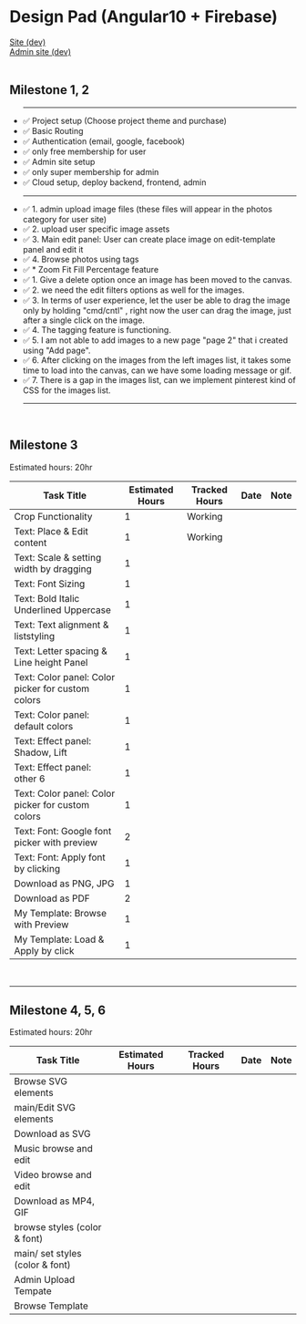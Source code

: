 # Design Pad (Angular10 + Firebase)

<div>
  <a href="https://design-pad-a3fe7.web.app/">Site (dev)</a>
</div>
<div>
  <a href="https://admin.designpad.com/">Admin site (dev)</a>
</div>
<br />

<h2>Milestone 1, 2</h2>
<ul>
  <hr />
  <li>✅ Project setup (Choose project theme and purchase)</li>
  <li>✅ Basic Routing</li>
  <li>✅ Authentication (email, google, facebook)</li>
  <li>✅ only free membership for user</li>
  <li>✅ Admin site setup</li>
  <li>✅ only super membership for admin</li>
  <li>✅ Cloud setup, deploy backend, frontend, admin</li>
  <hr />
  <li>
    ✅ 1. admin upload image files (these files will appear in the photos
    category for user site)
  </li>
  <li>✅ 2. upload user specific image assets</li>
  <li>
    ✅ 3. Main edit panel: User can create place image on edit-template panel
    and edit it
  </li>
  <li>✅ 4. Browse photos using tags</li>

  <li>✅ * Zoom Fit Fill Percentage feature</li>

  <li>
    ✅ 1. Give a delete option once an image has been moved to the canvas.
  </li>
  <li>✅ 2. we need the edit filters options as well for the images.</li>
  <li>
    ✅ 3. In terms of user experience, let the user be able to drag the image
    only by holding "cmd/cntl" , right now the user can drag the image, just
    after a single click on the image.
  </li>
  <li>✅ 4. The tagging feature is functioning.</li>
  <li>
    ✅ 5. I am not able to add images to a new page "page 2" that i created
    using "Add page".
  </li>
  <li>
    ✅ 6. After clicking on the images from the left images list, it takes some
    time to load into the canvas, can we have some loading message or gif.
  </li>
  <li>
    ✅ 7. There is a gap in the images list, can we implement pinterest kind of
    CSS for the images list.
  </li>

  <hr />
</ul>

<br/>

<h2>Milestone 3</h2>
<span>Estimated hours: 20hr</span>
<table>
<thead>
<tr>
<th>Task Title</th>
<th>Estimated Hours</th>
<th>Tracked Hours</th>
<th>Date</th>
<th>Note</th>
</tr>
</thead>
<tbody>

<tr>
<td>Crop Functionality</td>
<td>1</td>
<td>Working</td>
<td></td>
<td></td>
</tr>

<tr>
<td>Text: Place & Edit content</td>
<td>1</td>
<td>Working</td>
<td></td>
<td></td>
</tr>

<tr>
<td>Text: Scale & setting width by dragging</td>
<td>1</td>
<td></td>
<td></td>
<td></td>
</tr>

<tr>
<td>Text: Font Sizing</td>
<td>1</td>
<td></td>
<td></td>
<td></td>
</tr>

<tr>
<td>Text: Bold Italic Underlined Uppercase</td>
<td>1</td>
<td></td>
<td></td>
<td></td>
</tr>

<tr>
<td>Text: Text alignment & liststyling</td>
<td>1</td>
<td></td>
<td></td>
<td></td>
</tr>

<tr>
<td>Text: Letter spacing & Line height Panel</td>
<td>1</td>
<td></td>
<td></td>
<td></td>
</tr>

<tr>
<td>Text: Color panel: Color picker for custom colors</td>
<td>1</td>
<td></td>
<td></td>
<td></td>
</tr>

<tr>
<td>Text: Color panel: default colors</td>
<td>1</td>
<td></td>
<td></td>
<td></td>
</tr>

<tr>
<td>Text: Effect panel: Shadow, Lift</td>
<td>1</td>
<td></td>
<td></td>
<td></td>
</tr>
<tr>
<td>Text: Effect panel: other 6</td>
<td>1</td>
<td></td>
<td></td>
<td></td>
</tr>

<tr>
<td>Text: Color panel: Color picker for custom colors</td>
<td>1</td>
<td></td>
<td></td>
<td></td>
</tr>

<tr>
<td>Text: Font: Google font picker with preview</td>
<td>2</td>
<td></td>
<td></td>
<td></td>
</tr>

<tr>
<td>Text: Font: Apply font by clicking</td>
<td>1</td>
<td></td>
<td></td>
<td></td>
</tr>

<tr>
<td>Download as PNG, JPG</td>
<td>1</td>
<td></td>
<td></td>
<td></td>
</tr>

<tr>
<td>Download as PDF</td>
<td>2</td>
<td></td>
<td></td>
<td></td>
</tr>

<tr>
<td>My Template: Browse with Preview</td>
<td>1</td>
<td></td>
<td></td>
<td></td>
</tr>

<tr>
<td>My Template: Load & Apply by click</td>
<td>1</td>
<td></td>
<td></td>
<td></td>
</tr>

</tbody>
</table>

<br/>
<hr/>
<h2>Milestone 4, 5, 6</h2>
<span>Estimated hours: 20hr</span>

<table>
<thead>
<tr>
<th>Task Title</th>
<th>Estimated Hours</th>
<th>Tracked Hours</th>
<th>Date</th>
<th>Note</th>
</tr>
</thead>
<tbody>

<tr>
<td>Browse SVG elements</td>
<td></td>
<td></td>
<td></td>
<td></td>
</tr>

<tr>
<td>main/Edit SVG elements</td>
<td></td>
<td></td>
<td></td>
<td></td>
</tr>

<tr>
<td>Download as SVG</td>
<td></td>
<td></td>
<td></td>
<td></td>
</tr>

<tr>
<td>Music browse and edit</td>
<td></td>
<td></td>
<td></td>
<td></td>
</tr>

<tr>
<td>Video browse and edit</td>
<td></td>
<td></td>
<td></td>
<td></td>
</tr>

<tr>
<td>Download as MP4, GIF</td>
<td></td>
<td></td>
<td></td>
<td></td>
</tr>

<tr>
<td>browse styles (color & font)</td>
<td></td>
<td></td>
<td></td>
<td></td>
</tr>

<tr>
<td>main/ set styles (color & font)</td>
<td></td>
<td></td>
<td></td>
<td></td>
</tr>

<tr>
<td>Admin Upload Tempate</td>
<td></td>
<td></td>
<td></td>
<td></td>
</tr>

<tr>
<td>Browse Template</td>
<td></td>
<td></td>
<td></td>
<td></td>
</tr>

</tbody>
</table>
